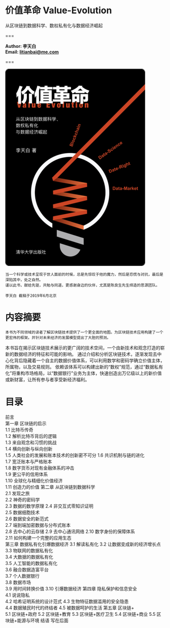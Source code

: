 # 价值革命 Value-Evolution 
从区块链到数据科学、数权私有化与数据经济崛起

===

**Author: 李天白**<br />
**Email: litianbai@me.com**

===


![价值革命 封面](Images/价值革命_封面.png "价值革命 封面")

    当一个科学或技术呈现于世人面前的时候，总是先惊叹于他的魔力，然后是恐慌与对抗，最后是深陷其中，处之自然。
    谨以此书，献给先驱，共勉与同道，更感谢身边的伙伴，尤其是陈良生先生缔造的思源团队。
    
    李天白 截稿于2019年6月北京
    
# 内容摘要
    本书为不同领域的读者了解区块链技术提供了一个更全面的地图。为区块链技术应用构建了一个更宏伟的框架。并针对未来经济的发展模型提出了大胆的预测。
本书旨在揭示区块链技术展示的更广阔的技术空间，一个由新技术和观念打造的崭新的数据经济的特征和可能的影响。
通过介绍和分析区块链技术，逐渐发现去中心化背后隐藏着一个自主的数据价值体系，可以利用数学和密码学确立价值主体，所属物，以及交易规则。
依赖该体系可以构建出新的“数权”规范，通过“数据私有化”将重构市场格局，以“数据银行”业务为主体，快速创造出万亿级以上的新价值或新财富，让所有参与者享受新经济福利。

# 目录

前言	
第一章 区块链的启示	
1.1 比特币传奇	
1.2 解析比特币背后的逻辑	
1.3 来自观念和习惯的挑战	
1.4 横向创新与纵向创新	
1.5 人类社会的发展和账本技术的创新密不可分	
1.6 共识机制与链的进化	
1.7 宽泛账本与严格账本	
1.8 数字货币对现有金融体系的冲击	
1.9 更公平的信用体系	
1.10 全球化与精细化价值经济	
1.11 创造力的价值	
第二章 从区块链到数据科学	
2.1 发现之旅	
2.2 神奇的密码学	
2.3 数据的数学原理	
2.4 非交互式零知识证明	
2.5 数据细胞技术	
2.6 数据安全的新范式	
2.7 端到端加密数据与分布式账本	
2.8 去中心的云存储	
2.9 去中心通讯网络	
2.10 数字身份的保障体系	
2.11 如何构建一个完整的应用生态	
第三章 数据私有化引爆数据经济	
3.1 解读私有化
3.2 让数据变成新的经济增长点
3.3 物联网的数据私有化	
3.4 大数据的数据私有化	
3.5 人工智能的数据私有化	
3.6 融合数据造富平台	
3.7 个人数据银行	
3.8 数据市场	
3.9 用时间转换价值	
3.10 引爆数据经济	
第四章 隐私保护和信息安全	
4.1 说说隐私	
4.2 哈希证明系统的设计范式	
4.3 生物特征数据滥用的安全隐患	
4.4 数据殖民时代的终结者
4.5 被数据呵护的生活
第五章 区块链+	
5.1 区块链+政府
5.2 区块链+教育
5.3 区块链+医疗卫生
5.4 区块链+商业
5.5 区块链+能源与环境
结语
写在后面

